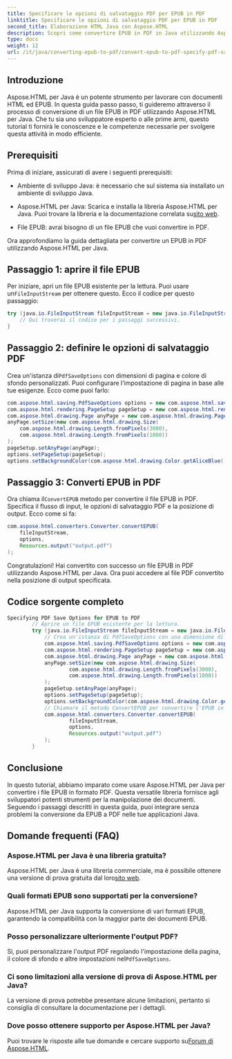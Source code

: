 ```yaml
---
title: Specificare le opzioni di salvataggio PDF per EPUB in PDF
linktitle: Specificare le opzioni di salvataggio PDF per EPUB in PDF
second_title: Elaborazione HTML Java con Aspose.HTML
description: Scopri come convertire EPUB in PDF in Java utilizzando Aspose.HTML, una potente libreria di manipolazione HTML.
type: docs
weight: 12
url: /it/java/converting-epub-to-pdf/convert-epub-to-pdf-specify-pdf-save-options/
---
```


## Introduzione

Aspose.HTML per Java è un potente strumento per lavorare con documenti HTML ed EPUB. In questa guida passo passo, ti guideremo attraverso il processo di conversione di un file EPUB in PDF utilizzando Aspose.HTML per Java. Che tu sia uno sviluppatore esperto o alle prime armi, questo tutorial ti fornirà le conoscenze e le competenze necessarie per svolgere questa attività in modo efficiente.

## Prerequisiti

Prima di iniziare, assicurati di avere i seguenti prerequisiti:

- Ambiente di sviluppo Java: è necessario che sul sistema sia installato un ambiente di sviluppo Java.

-  Aspose.HTML per Java: Scarica e installa la libreria Aspose.HTML per Java. Puoi trovare la libreria e la documentazione correlata su[sito web](https://releases.aspose.com/html/java/).

- File EPUB: avrai bisogno di un file EPUB che vuoi convertire in PDF.

Ora approfondiamo la guida dettagliata per convertire un EPUB in PDF utilizzando Aspose.HTML per Java.

## Passaggio 1: aprire il file EPUB

 Per iniziare, apri un file EPUB esistente per la lettura. Puoi usare un`FileInputStream` per ottenere questo. Ecco il codice per questo passaggio:

```java
try (java.io.FileInputStream fileInputStream = new java.io.FileInputStream(Resources.input("input.epub"))) {
    // Qui troverai il codice per i passaggi successivi.
}
```

## Passaggio 2: definire le opzioni di salvataggio PDF

 Crea un'istanza di`PdfSaveOptions` con dimensioni di pagina e colore di sfondo personalizzati. Puoi configurare l'impostazione di pagina in base alle tue esigenze. Ecco come puoi farlo:

```java
com.aspose.html.saving.PdfSaveOptions options = new com.aspose.html.saving.PdfSaveOptions();
com.aspose.html.rendering.PageSetup pageSetup = new com.aspose.html.rendering.PageSetup();
com.aspose.html.drawing.Page anyPage = new com.aspose.html.drawing.Page();
anyPage.setSize(new com.aspose.html.drawing.Size(
    com.aspose.html.drawing.Length.fromPixels(3000),
    com.aspose.html.drawing.Length.fromPixels(1000))
);
pageSetup.setAnyPage(anyPage);
options.setPageSetup(pageSetup);
options.setBackgroundColor(com.aspose.html.drawing.Color.getAliceBlue());
```

## Passaggio 3: Converti EPUB in PDF

 Ora chiama il`ConvertEPUB` metodo per convertire il file EPUB in PDF. Specifica il flusso di input, le opzioni di salvataggio PDF e la posizione di output. Ecco come si fa:

```java
com.aspose.html.converters.Converter.convertEPUB(
    fileInputStream,
    options,
    Resources.output("output.pdf")
);
```

Congratulazioni! Hai convertito con successo un file EPUB in PDF utilizzando Aspose.HTML per Java. Ora puoi accedere al file PDF convertito nella posizione di output specificata.

## Codice sorgente completo
```java
Specifying PDF Save Options for EPUB to PDF
        // Aprire un file EPUB esistente per la lettura.
        try (java.io.FileInputStream fileInputStream = new java.io.FileInputStream(Resources.input("input.epub"))) {
            // Crea un'istanza di PdfSaveOptions con una dimensione di pagina personalizzata e un colore di sfondo.
            com.aspose.html.saving.PdfSaveOptions options = new com.aspose.html.saving.PdfSaveOptions();
            com.aspose.html.rendering.PageSetup pageSetup = new com.aspose.html.rendering.PageSetup();
            com.aspose.html.drawing.Page anyPage = new com.aspose.html.drawing.Page();
            anyPage.setSize(new com.aspose.html.drawing.Size(
                    com.aspose.html.drawing.Length.fromPixels(3000),
                    com.aspose.html.drawing.Length.fromPixels(1000))
            );
            pageSetup.setAnyPage(anyPage);
            options.setPageSetup(pageSetup);
            options.setBackgroundColor(com.aspose.html.drawing.Color.getAliceBlue());
            // Chiamare il metodo ConvertEPUB per convertire l'EPUB in PDF.
            com.aspose.html.converters.Converter.convertEPUB(
                    fileInputStream,
                    options,
                    Resources.output("output.pdf")
            );
        }
```


## Conclusione

In questo tutorial, abbiamo imparato come usare Aspose.HTML per Java per convertire i file EPUB in formato PDF. Questa versatile libreria fornisce agli sviluppatori potenti strumenti per la manipolazione dei documenti. Seguendo i passaggi descritti in questa guida, puoi integrare senza problemi la conversione da EPUB a PDF nelle tue applicazioni Java.

## Domande frequenti (FAQ)

### Aspose.HTML per Java è una libreria gratuita?
 Aspose.HTML per Java è una libreria commerciale, ma è possibile ottenere una versione di prova gratuita dal loro[sito web](https://releases.aspose.com/).

### Quali formati EPUB sono supportati per la conversione?
Aspose.HTML per Java supporta la conversione di vari formati EPUB, garantendo la compatibilità con la maggior parte dei documenti EPUB.

### Posso personalizzare ulteriormente l'output PDF?
 Sì, puoi personalizzare l'output PDF regolando l'impostazione della pagina, il colore di sfondo e altre impostazioni nel`PdfSaveOptions`.

### Ci sono limitazioni alla versione di prova di Aspose.HTML per Java?
La versione di prova potrebbe presentare alcune limitazioni, pertanto si consiglia di consultare la documentazione per i dettagli.

### Dove posso ottenere supporto per Aspose.HTML per Java?
Puoi trovare le risposte alle tue domande e cercare supporto su[Forum di Aspose.HTML](https://forum.aspose.com/).
